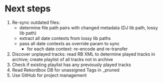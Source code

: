 # Next steps
1. Re-sync outdated files:
    * determine file path pairs with changed metadata (DJ lib path, lossy lib path)
    * extract all date contexts from lossy lib paths
    * pass all date contexts as override param to sync
        * for each date context: re-encode and re-transfer
2. Discover unplayed tracks: read RB XML to determine played tracks in archive; create playlist of all tracks not in archive
3. Check if existing playlist has any previously played tracks
4. Read Rekordbox DB for unassigned Tags in _pruned
5. Use GitHub for project management
